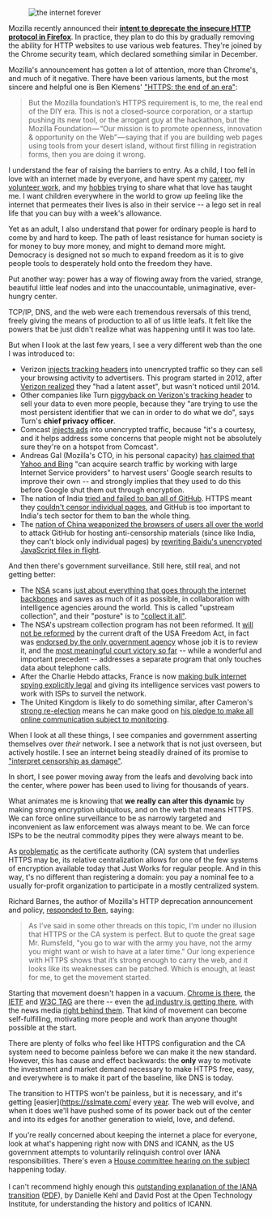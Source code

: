 <figure>
<img title="the internet forever" src="https://konklone.com/assets/images/blog/deprecating-http/deprecating-http.jpg" />
</figure>

Mozilla recently announced their **[intent to deprecate the insecure HTTP protocol in Firefox](https://blog.mozilla.org/security/2015/04/30/deprecating-non-secure-http/)**. In practice, they plan to do this by gradually removing the ability for HTTP websites to use various web features. They're joined by the Chrome security team, which declared something similar in December.

Mozilla's announcement has gotten a lot of attention, more than Chrome's, and much of it negative. There have been various laments, but the most sincere and helpful one is Ben Klemens' ["HTTPS: the end of an era"](https://medium.com/@b_k/https-the-end-of-an-era-c106acded474):

> But the Mozilla foundation’s HTTPS requirement is, to me, the real end of the DIY era. This is not a closed-source corporation, or a startup pushing its new tool, or the arrogant guy at the hackathon, but the Mozilla Foundation — “Our mission is to promote openness, innovation & opportunity on the Web” — saying that if you are building web pages using tools from your desert island, without first filling in registration forms, then you are doing it wrong.

I understand the fear of raising the barriers to entry. As a child, I too fell in love with an internet made by everyone, and have spent my [career](https://konklone.com/resume), my [volunteer work](https://konklone.com/post/owning-your-email-address-the-workshop), and my [hobbies](https://konklone.com/post/isitchristmas-dot-com-2013-more-and-better) trying to share what that love has taught me. I want children everywhere in the world to grow up feeling like the internet that permeates their lives is also in their service -- a lego set in real life that you can buy with a week's allowance.

Yet as an adult, I also understand that power for ordinary people is hard to come by and hard to keep. The path of least resistance for human society is for money to buy more money, and might to demand more might. Democracy is designed not so much to expand freedom as it is to give people tools to desperately hold onto the freedom they have.

Put another way: power has a way of flowing away from the varied, strange, beautiful little leaf nodes and into the unaccountable, unimaginative, ever-hungry center.

TCP/IP, DNS, and the web were each tremendous reversals of this trend, freely giving the means of production to all of us little leafs. It felt like the powers that be just didn't realize what was happening until it was too late.

But when I look at the last few years, I see a very different web than the one I was introduced to:

* Verizon [injects tracking headers](http://www.forbes.com/sites/kashmirhill/2014/10/28/find-out-whether-this-privacy-killing-super-cookie-is-on-your-phone/) into unencrypted traffic so they can sell your browsing activity to advertisers. This program started in 2012, after [Verizon realized](http://www.fiercemobileit.com/story/verizon-app-usage-monitoring-raises-consumer-privacy-fears/2012-10-16) they "had a latent asset", but wasn't noticed until 2014.
* Other companies like Turn [piggyback on Verizon's tracking header](http://webpolicy.org/2015/01/14/turn-verizon-zombie-cookie/) to sell your data to even more people, because they "are trying to use the most persistent identifier that we can in order to do what we do", says Turn's **chief privacy officer**.
* Comcast [injects ads](http://arstechnica.com/tech-policy/2014/09/why-comcasts-javascript-ad-injections-threaten-security-net-neutrality/) into unencrypted traffic, because "it's a courtesy, and it helps address some concerns that people might not be absolutely sure they're on a hotspot from Comcast".
* Andreas Gal (Mozilla's CTO, in his personal capacity) [has claimed that Yahoo and Bing](http://andreasgal.com/2015/03/30/data-is-at-the-heart-of-search-but-who-has-access-to-it/) "can acquire search traffic by working with large Internet Service providers" to harvest users' Google search results to improve their own -- and strongly implies that they used to do this before Google shut them out through encryption.
* The nation of India [tried and failed to ban all of GitHub](http://techcrunch.com/2014/12/31/indian-government-censorsht/). HTTPS meant they [couldn't censor individual pages](http://ben.balter.com/2015/01/06/https-all-the-things/), and GitHub is too important to India's tech sector for them to ban the whole thing.
* The [nation of China weaponized the browsers of users all over the world](http://www.vox.com/2015/3/30/8315281/github-chinese-ddos-attacks) to attack GitHub for hosting anti-censorship materials (since like India, they can't block only individual pages) by [rewriting Baidu's unencrypted JavaScript files in flight](https://citizenlab.org/2015/04/chinas-great-cannon/).

And then there's government surveillance. Still here, still real, and not getting better:

* The [NSA](https://www.nsa.gov) scans [just about everything that goes through the internet backbones](https://en.wikipedia.org/wiki/XKeyscore) and saves as much of it as possible, in collaboration with intelligence agencies around the world. This is called "upstream collection", and their "posture" is to ["collect it all"](https://www.aclu.org/files/natsec/nsa/20140722/New%20Data%20Collection%20Posture.pdf).
* The NSA's upstream collection program has not been reformed. It [will not be reformed](https://www.eff.org/deeplinks/2015/05/usa-freedom-markup-glimpse-fight-reform-section-702) by the current draft of the USA Freedom Act, in fact was [endorsed by the only government agency](http://www.nytimes.com/2014/07/03/world/privacy-board-backs-nsa-program-that-taps-internet-in-us.html) whose job it is to review it, and the [most meaningful court victory so far](http://www.theverge.com/2015/5/7/8565111/appeals-court-rules-against-nsa-phone-collection-aclu-clapper) -- while a wonderful and important precedent -- addresses a separate program that only touches data about telephone calls.
* After the Charlie Hebdo attacks, France is now [making bulk internet spying explicitly legal](http://www.nytimes.com/2015/05/06/world/europe/french-legislators-approve-sweeping-intelligence-bill.html?_r=0) and giving its intelligence services vast powers to work with ISPs to surveil the network.
* The United Kingdom is likely to do something similar, after Cameron's [strong re-election](http://www.nytimes.com/2015/05/09/world/europe/david-cameron-and-conservatives-emerge-victorious-in-british-election.html) means he can make good on [his pledge to make all online communication subject to monitoring](http://www.telegraph.co.uk/technology/internet-security/11340621/Spies-should-be-able-to-monitor-all-online-messaging-says-David-Cameron.html).

When I look at all these things, I see companies and government asserting themselves over _their_ network. I see a network that is not just overseen, but actively hostile. I see an internet being steadily drained of its promise to ["interpret censorship as damage"](https://en.wikiquote.org/wiki/John_Gilmore).

In short, I see power moving away from the leafs and devolving back into the center, where power has been used to living for thousands of years.

What animates me is knowing that **we really can alter this dynamic** by making strong encryption ubiquitous, and on the web that means HTTPS. We can force online surveillance to be as narrowly targeted and inconvenient as law enforcement was always meant to be. We can force ISPs to be the neutral commodity pipes they were always meant to be.

As [problematic](https://konklone.com/post/certificate-authorities-are-actually-a-tremendous-problem) as the certificate authority (CA) system that underlies HTTPS may be, its relative centralization allows for one of the few systems of encryption available today that Just Works for regular people. And in this way, t's no different than registering a domain: you pay a nominal fee to a usually for-profit organization to participate in a mostly centralized system.

Richard Barnes, the author of Mozilla's HTTP deprecation announcement and policy, [responded to Ben](https://medium.com/@rlbarnes/hey-ben-this-is-richard-the-guy-who-wrote-the-blog-post-that-kicked-this-all-off-thanks-for-59e8a013b68a), saying:

> As I've said in some other threads on this topic, I'm under no illusion that HTTPS or the CA system is perfect. But to quote the great sage Mr. Rumsfeld, "you go to war with the army you have, not the army you might want or wish to have at a later time." Our long experience with HTTPS shows that it’s strong enough to carry the web, and it looks like its weaknesses can be patched. Which is enough, at least for me, to get the movement started.

Starting that movement doesn't happen in a vacuum. [Chrome is there](https://www.chromium.org/Home/chromium-security/marking-http-as-non-secure), the [IETF](https://datatracker.ietf.org/doc/rfc7258/) and [W3C TAG](http://www.w3.org/2001/tag/doc/web-https) are there -- even the [ad industry is getting there](http://www.iab.net/iablog/2015/03/adopting-encryption-the-need-for-https.html), with the news media [right behind them](http://open.blogs.nytimes.com/2014/11/13/embracing-https/). That kind of movement can become self-fulfilling, motivating more people and work than anyone thought possible at the start.

There are plenty of folks who feel like HTTPS configuration and the CA system need to become painless before we can make it the new standard. However, this has cause and effect backwards: the **only** way to motivate the investment and market demand necessary to make HTTPS free, easy, and everywhere is to make it part of the baseline, like DNS is today.

The transition to HTTPS won't be painless, but it is necessary, and it's getting [easier](https://sslmate.com/ every [year](https://letsencrypt.org). The web will evolve, and when it does we'll have pushed some of its power back out of the center and into its edges for another generation to wield, love, and defend.

<div class="callout">
If you're really concerned about keeping the internet a place for everyone, look at what's happening right now with DNS and ICANN, as the US government attempts to voluntarily relinquish control over IANA responsibilities. There's even a <a href="https://energycommerce.house.gov/hearing/stakeholder-perspectives-iana-transition">House committee hearing on the subject</a> happening today. 
<br/><br/>I can't recommend highly enough this <a href="https://www.newamerica.org/oti/controlling-internet-infrastructure/">outstanding explanation of the IANA transition</a> (<a href="https://static.newamerica.org/attachments/2964-controlling-internet-infrastructure/IANA_Paper_No_1_Final.32d31198a3da4e0d859f989306f6d480.pdf">PDF</a>), by Danielle Kehl and David Post at the Open Technology Institute, for understanding the history and politics of ICANN.
</div>